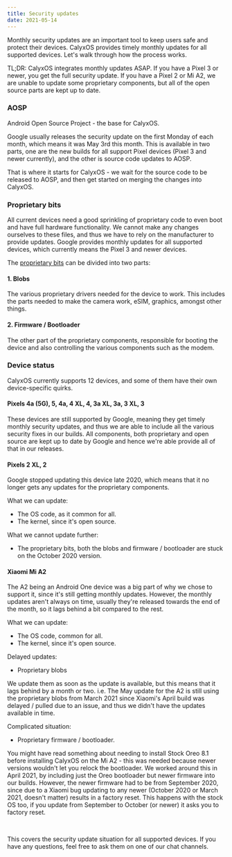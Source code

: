 ```yaml
---
title: Security updates
date: 2021-05-14
---
```


Monthly security updates are an important tool to keep users safe and protect their devices. CalyxOS provides timely monthly updates for all supported devices. Let's walk through how the process works.

TL;DR: CalyxOS integrates monthly updates ASAP. If you have a Pixel 3 or newer, you get the full security update. If you have a Pixel 2 or Mi A2, we are unable to update some proprietary components, but all of the open source parts are kept up to date.

### AOSP

Android Open Source Project - the base for CalyxOS.

Google usually releases the security update on the first Monday of each month, which means it was May 3rd this month. This is available in two parts, one are the new builds for all support Pixel devices (Pixel 3 and newer currently), and the other is source code updates to AOSP.

That is where it starts for CalyxOS - we wait for the source code to be released to AOSP, and then get started on merging the changes into CalyxOS.

### Proprietary bits

All current devices need a good sprinkling of proprietary code to even boot and have full hardware functionality. We cannot make any changes ourselves to these files, and thus we have to rely on the manufacturer to provide updates.
Google provides monthly updates for all supported devices, which currently means the Pixel 3 and newer devices.

The [proprietary bits](https://en.wikipedia.org/wiki/Proprietary_device_driver) can be divided into two parts:

#### 1. Blobs

The various proprietary drivers needed for the device to work. This includes the parts needed to make the camera work, eSIM, graphics, amongst other things.

#### 2. Firmware / Bootloader

The other part of the proprietary components, responsible for booting the device and also controlling the various components such as the modem.

### Device status

CalyxOS currently supports 12 devices, and some of them have their own device-specific quirks.

#### Pixels 4a (5G), 5, 4a, 4 XL, 4, 3a XL, 3a, 3 XL, 3

These devices are still supported by Google, meaning they get timely monthly security updates, and thus we are able to include all the various security fixes in our builds. All components, both proprietary and open source are kept up to date by Google and hence we're able provide all of that in our releases.

#### Pixels 2 XL, 2

Google stopped updating this device late 2020, which means that it no longer gets any updates for the proprietary components.

What we can update:
* The OS code, as it common for all.
* The kernel, since it's open source.

What we cannot update further:
* The proprietary bits, both the blobs and firmware / bootloader are stuck on the October 2020 version.

#### Xiaomi Mi A2

The A2 being an Android One device was a big part of why we chose to support it, since it's still getting monthly updates. However, the monthly updates aren't always on time, usually they're released towards the end of the month, so it lags behind a bit compared to the rest.

What we can update:
* The OS code, common for all.
* The kernel, since it's open source.

Delayed updates:
* Proprietary blobs

We update them as soon as the update is available, but this means that it lags behind by a month or two. i.e. The May update for the A2 is still using the proprietary blobs from March 2021 since Xiaomi's April build was delayed / pulled due to an issue, and thus we didn't have the updates available in time.

Complicated situation:
* Proprietary firmware / bootloader.

You might have read something about needing to install Stock Oreo 8.1 before installing CalyxOS on the Mi A2 - this was needed because newer versions wouldn't let you relock the bootloader. We worked around this in April 2021, by including just the Oreo bootloader but newer firmware into our builds. However, the newer firmware had to be from September 2020, since due to a Xiaomi bug updating to any newer (October 2020 or March 2021, doesn't matter) results in a factory reset. This happens with the stock OS too, if you update from September to October (or newer) it asks you to factory reset.

<br>

This covers the security update situation for all supported devices. If you have any questions, feel free to ask them on one of our chat channels.